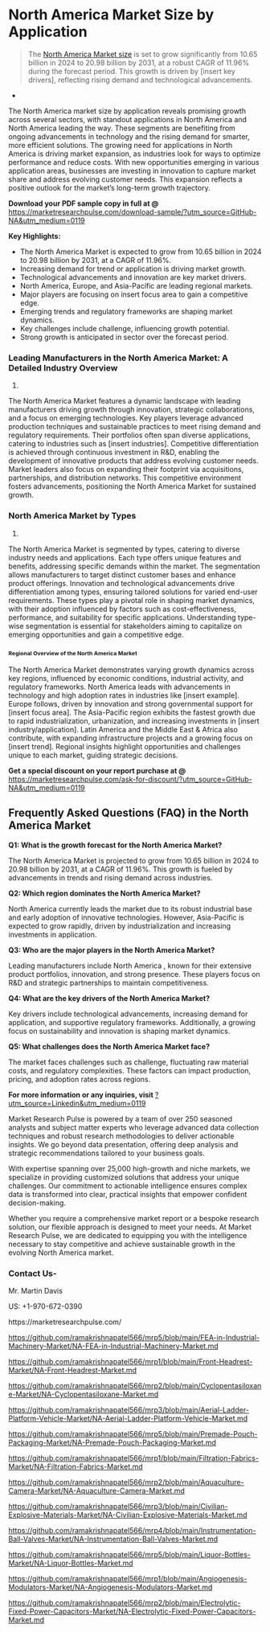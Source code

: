 <h1>North America  Market&nbsp;Size by Application</h1><blockquote><p>The <a href="https://marketresearchpulse.com/download-sample/?utm_source=GitHub-NA&amp;utm_medium=0119">North America  Market size</a> is set to grow significantly from 10.65 billion in 2024 to 20.98 billion by 2031, at a robust CAGR of 11.96% during the forecast period. This growth is driven by [insert key drivers], reflecting rising demand and technological advancements.</p></blockquote><ul><li></li></ul><p>The North America  market size by application reveals promising growth across several sectors, with standout applications in North America  and North America  leading the way. These segments are benefiting from ongoing advancements in technology and the rising demand for smarter, more efficient solutions. The growing need for applications in North America  is driving market expansion, as industries look for ways to optimize performance and reduce costs. With new opportunities emerging in various application areas, businesses are investing in innovation to capture market share and address evolving customer needs. This expansion reflects a positive outlook for the market’s long-term growth trajectory.</p><p><strong>Download your PDF sample copy in full at @ </strong><a href="https://marketresearchpulse.com/download-sample/?utm_source=GitHub-NA&amp;utm_medium=0119">https://marketresearchpulse.com/download-sample/?utm_source=GitHub-NA&amp;utm_medium=0119</a></p><p><strong>Key Highlights: </strong></p><ul><li>The North America  Market is expected to grow from 10.65 billion in 2024 to 20.98 billion by 2031, at a CAGR of 11.96%.</li><li>Increasing demand for trend or application is driving market growth.</li><li>Technological advancements and innovation are key market drivers.</li><li>North America, Europe, and Asia-Pacific are leading regional markets.</li><li>Major players are focusing on insert focus area to gain a competitive edge.</li><li>Emerging trends and regulatory frameworks are shaping market dynamics.</li><li>Key challenges include challenge, influencing growth potential.</li><li>Strong growth is anticipated in sector over the forecast period.</li></ul><h3>Leading Manufacturers in the North America  Market: A Detailed Industry Overview</h3><ol><li></li></ol><div class="flex max-w-full flex-col flex-grow"><div class="min-h-8 text-message flex w-full flex-col items-end gap-2 whitespace-normal break-words [.text-message+&amp;]:mt-5" dir="auto" data-message-author-role="assistant" data-message-id="fd8432e4-4910-450d-b182-61b7bfb0a01f" data-message-model-slug="gpt-4o"><div class="flex w-full flex-col gap-1 empty:hidden first:pt-[3px]"><div class="markdown prose w-full break-words dark:prose-invert light"><p>The North America  Market features a dynamic landscape with leading manufacturers driving growth through innovation, strategic collaborations, and a focus on emerging technologies. Key players leverage advanced production techniques and sustainable practices to meet rising demand and regulatory requirements. Their portfolios often span diverse applications, catering to industries such as [insert industries]. Competitive differentiation is achieved through continuous investment in R&amp;D, enabling the development of innovative products that address evolving customer needs. Market leaders also focus on expanding their footprint via acquisitions, partnerships, and distribution networks. This competitive environment fosters advancements, positioning the North America  Market for sustained growth.</p></div></div></div></div><h3>North America  Market by Types</h3><ol><li></li></ol><div class="flex max-w-full flex-col flex-grow"><div class="min-h-8 text-message flex w-full flex-col items-end gap-2 whitespace-normal break-words [.text-message+&amp;]:mt-5" dir="auto" data-message-author-role="assistant" data-message-id="084470be-0bb7-4664-bddf-5156b4f41249" data-message-model-slug="gpt-4o-mini"><div class="flex w-full flex-col gap-1 empty:hidden first:pt-[3px]"><div class="markdown prose w-full break-words dark:prose-invert light"><p>The North America  Market is segmented by types, catering to diverse industry needs and applications. Each type offers unique features and benefits, addressing specific demands within the market. The segmentation allows manufacturers to target distinct customer bases and enhance product offerings. Innovation and technological advancements drive differentiation among types, ensuring tailored solutions for varied end-user requirements. These types play a pivotal role in shaping market dynamics, with their adoption influenced by factors such as cost-effectiveness, performance, and suitability for specific applications. Understanding type-wise segmentation is essential for stakeholders aiming to capitalize on emerging opportunities and gain a competitive edge.</p></div></div></div></div><h3><span style="font-size: 11px;">Regional Overview of the North America  Market</span></h3><div class="flex max-w-full flex-col flex-grow"><div class="min-h-8 text-message flex w-full flex-col items-end gap-2 whitespace-normal break-words [.text-message+&amp;]:mt-5" dir="auto" data-message-author-role="assistant" data-message-id="e9038762-ce64-4e30-91c9-9bd413514231" data-message-model-slug="gpt-4o-mini"><div class="flex w-full flex-col gap-1 empty:hidden first:pt-[3px]"><div class="markdown prose w-full break-words dark:prose-invert light"><p>The North America  Market demonstrates varying growth dynamics across key regions, influenced by economic conditions, industrial activity, and regulatory frameworks. North America leads with advancements in technology and high adoption rates in industries like [insert example]. Europe follows, driven by innovation and strong governmental support for [insert focus area]. The Asia-Pacific region exhibits the fastest growth due to rapid industrialization, urbanization, and increasing investments in [insert industry/application]. Latin America and the Middle East &amp; Africa also contribute, with expanding infrastructure projects and a growing focus on [insert trend]. Regional insights highlight opportunities and challenges unique to each market, guiding strategic decisions.</p></div></div></div></div><p><strong>Get a special discount on your report purchase at @ </strong><a href="https://marketresearchpulse.com/ask-for-discount/?utm_source=GitHub-NA&amp;utm_medium=0119">https://marketresearchpulse.com/ask-for-discount/?utm_source=GitHub-NA&amp;utm_medium=0119</a></p><h2>Frequently Asked Questions (FAQ) in the North America  Market</h2><p><strong>Q1: What is the growth forecast for the North America  Market?</strong></p><p>The North America  Market is projected to grow from 10.65 billion in 2024 to 20.98 billion by 2031, at a CAGR of 11.96%. This growth is fueled by advancements in trends and rising demand across industries.</p><p><strong>Q2: Which region dominates the North America  Market?</strong></p><p>North America currently leads the market due to its robust industrial base and early adoption of innovative technologies. However, Asia-Pacific is expected to grow rapidly, driven by industrialization and increasing investments in application.</p><p><strong>Q3: Who are the major players in the North America  Market?</strong></p><p>Leading manufacturers include North America , known for their extensive product portfolios, innovation, and strong presence. These players focus on R&amp;D and strategic partnerships to maintain competitiveness.</p><p><strong>Q4: What are the key drivers of the North America  Market?</strong></p><p>Key drivers include technological advancements, increasing demand for application, and supportive regulatory frameworks. Additionally, a growing focus on sustainability and innovation is shaping market dynamics.</p><p><strong>Q5: What challenges does the North America  Market face?</strong></p><p>The market faces challenges such as challenge, fluctuating raw material costs, and regulatory complexities. These factors can impact production, pricing, and adoption rates across regions.</p><p><strong>For more information or any inquiries, visit&nbsp;</strong><a href="?utm_source=Linkedin&utm_medium=0119">?utm_source=Linkedin&utm_medium=0119</a></p><p>Market Research Pulse is powered by a team of over 250 seasoned analysts and subject matter experts who leverage advanced data collection techniques and robust research methodologies to deliver actionable insights. We go beyond data presentation, offering deep analysis and strategic recommendations tailored to your business goals.</p><p>With expertise spanning over 25,000 high-growth and niche markets, we specialize in providing customized solutions that address your unique challenges. Our commitment to actionable intelligence ensures complex data is transformed into clear, practical insights that empower confident decision-making.</p><p>Whether you require a comprehensive market report or a bespoke research solution, our flexible approach is designed to meet your needs. At Market Research Pulse, we are dedicated to equipping you with the intelligence necessary to stay competitive and achieve sustainable growth in the evolving North America  market.</p><h3><strong>Contact Us-</strong></h3><p>Mr. Martin Davis</p><p>US: +1-970-672-0390</p><p>https://marketresearchpulse.com/</p><p><a href="https://github.com/ramakrishnapatel566/mrp5/blob/main/FEA-in-Industrial-Machinery-Market/NA-FEA-in-Industrial-Machinery-Market.md">https://github.com/ramakrishnapatel566/mrp5/blob/main/FEA-in-Industrial-Machinery-Market/NA-FEA-in-Industrial-Machinery-Market.md</a></p><p><a href="https://github.com/ramakrishnapatel566/mrp1/blob/main/Front-Headrest-Market/NA-Front-Headrest-Market.md">https://github.com/ramakrishnapatel566/mrp1/blob/main/Front-Headrest-Market/NA-Front-Headrest-Market.md</a></p><p><a href="https://github.com/ramakrishnapatel566/mrp2/blob/main/Cyclopentasiloxane-Market/NA-Cyclopentasiloxane-Market.md">https://github.com/ramakrishnapatel566/mrp2/blob/main/Cyclopentasiloxane-Market/NA-Cyclopentasiloxane-Market.md</a></p><p><a href="https://github.com/ramakrishnapatel566/mrp3/blob/main/Aerial-Ladder-Platform-Vehicle-Market/NA-Aerial-Ladder-Platform-Vehicle-Market.md">https://github.com/ramakrishnapatel566/mrp3/blob/main/Aerial-Ladder-Platform-Vehicle-Market/NA-Aerial-Ladder-Platform-Vehicle-Market.md</a></p><p><a href="https://github.com/ramakrishnapatel566/mrp5/blob/main/Premade-Pouch-Packaging-Market/NA-Premade-Pouch-Packaging-Market.md">https://github.com/ramakrishnapatel566/mrp5/blob/main/Premade-Pouch-Packaging-Market/NA-Premade-Pouch-Packaging-Market.md</a></p><p><a href="https://github.com/ramakrishnapatel566/mrp1/blob/main/Filtration-Fabrics-Market/NA-Filtration-Fabrics-Market.md">https://github.com/ramakrishnapatel566/mrp1/blob/main/Filtration-Fabrics-Market/NA-Filtration-Fabrics-Market.md</a></p><p><a href="https://github.com/ramakrishnapatel566/mrp2/blob/main/Aquaculture-Camera-Market/NA-Aquaculture-Camera-Market.md">https://github.com/ramakrishnapatel566/mrp2/blob/main/Aquaculture-Camera-Market/NA-Aquaculture-Camera-Market.md</a></p><p><a href="https://github.com/ramakrishnapatel566/mrp3/blob/main/Civilian-Explosive-Materials-Market/NA-Civilian-Explosive-Materials-Market.md">https://github.com/ramakrishnapatel566/mrp3/blob/main/Civilian-Explosive-Materials-Market/NA-Civilian-Explosive-Materials-Market.md</a></p><p><a href="https://github.com/ramakrishnapatel566/mrp4/blob/main/Instrumentation-Ball-Valves-Market/NA-Instrumentation-Ball-Valves-Market.md">https://github.com/ramakrishnapatel566/mrp4/blob/main/Instrumentation-Ball-Valves-Market/NA-Instrumentation-Ball-Valves-Market.md</a></p><p><a href="https://github.com/ramakrishnapatel566/mrp5/blob/main/Liquor-Bottles-Market/NA-Liquor-Bottles-Market.md">https://github.com/ramakrishnapatel566/mrp5/blob/main/Liquor-Bottles-Market/NA-Liquor-Bottles-Market.md</a></p><p><a href="https://github.com/ramakrishnapatel566/mrp1/blob/main/Angiogenesis-Modulators-Market/NA-Angiogenesis-Modulators-Market.md">https://github.com/ramakrishnapatel566/mrp1/blob/main/Angiogenesis-Modulators-Market/NA-Angiogenesis-Modulators-Market.md</a></p><p><a href="https://github.com/ramakrishnapatel566/mrp2/blob/main/Electrolytic-Fixed-Power-Capacitors-Market/NA-Electrolytic-Fixed-Power-Capacitors-Market.md">https://github.com/ramakrishnapatel566/mrp2/blob/main/Electrolytic-Fixed-Power-Capacitors-Market/NA-Electrolytic-Fixed-Power-Capacitors-Market.md</a></p>
